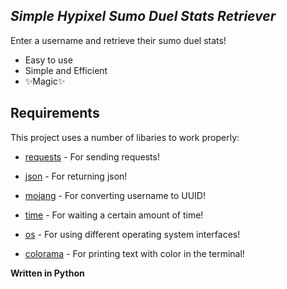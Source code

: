 ## _Simple Hypixel Sumo Duel Stats Retriever_

Enter a username and retrieve their sumo duel stats!

- Easy to use
- Simple and Efficient
- ✨Magic✨

## Requirements

This project uses a number of libaries to work properly:

- [requests] - For sending requests!
- [json] - For returning json!
- [mojang] - For converting username to UUID!
- [time] - For waiting a certain amount of time!
- [os] - For using different operating system interfaces!
- [colorama] - For printing text with color in the terminal!


   [requests]: <https://docs.python-requests.org/en/latest/>
   [json]: <https://docs.python.org/3/library/json.html#module-json>
   [mojang]: <https://mojang.readthedocs.io/en/latest/>
   [time]: <https://docs.python.org/3/library/time.html>
   [os]: <https://docs.python.org/3/library/os.html>
   [colorama]: <https://pypi.org/project/colorama/>

**Written in Python**
